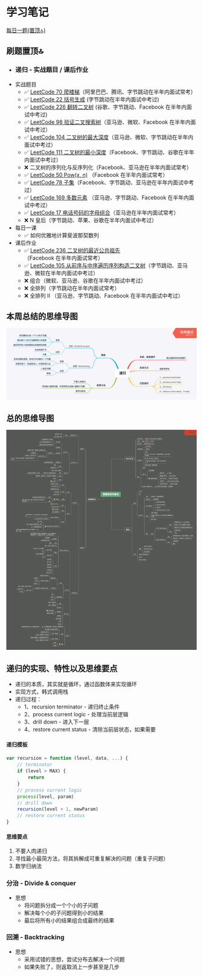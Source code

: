 # 学习笔记

[每日一题(置顶🔝)](../questions/README.md)

## 刷题置顶🔝
* ### 递归 - 实战题目 / 课后作业
* 实战题目
    * ✅ [LeetCode 70 爬楼梯](../questions/leetcode.70.md)（阿里巴巴、腾讯、字节跳动在半年内面试常考）
    * ✅ [LeetCode 22 括号生成](./Day1/README.md#1) (字节跳动在半年内面试中考过)
    * ✅ [LeetCode 226 翻转二叉树](./Day2/README.md#1) (谷歌、字节跳动、Facebook 在半年内面试中考过)
    * ✅ [LeetCode 98 验证二叉搜索树](./Day2/README.md#2)（亚马逊、微软、Facebook 在半年内面试中考过）
    * ✅ [LeetCode 104 二叉树的最大深度](/questions/leetcode.104.md)（亚马逊、微软、字节跳动在半年内面试中考过）
    * ✅ [LeetCode 111 二叉树的最小深度](./Day2/README#3)（Facebook、字节跳动、谷歌在半年内面试中考过）
    * ❌ 二叉树的序列化与反序列化（Facebook、亚马逊在半年内面试常考）
    * ✅ [LeetCode 50 Pow(x, n)](./Day4/README.md#1) （Facebook 在半年内面试常考）
    * ✅ [LeetCode 78 子集](./Day4/README.md#2)（Facebook、字节跳动、亚马逊在半年内面试中考过）
    * ✅ [LeetCode 169 多数元素](./Day4/README.md#3) （亚马逊、字节跳动、Facebook 在半年内面试中考过）
    * ✅ [LeetCode 17 电话号码的字母组合](./Day4/README.md#4)（亚马逊在半年内面试常考）
    * ❌ N 皇后（字节跳动、苹果、谷歌在半年内面试中考过）
* 每日一课
    * ✅ 如何优雅地计算斐波那契数列
* 课后作业
    * ✅ [LeetCode 236 二叉树的最近公共祖先](./Day3/README.md#1)（Facebook 在半年内面试常考）
    * ✅ [LeetCode 105 从前序与中序遍历序列构造二叉树](./Day3/README.md#2)（字节跳动、亚马逊、微软在半年内面试中考过）
    * ❌ 组合（微软、亚马逊、谷歌在半年内面试中考过）
    * ❌ 全排列（字节跳动在半年内面试常考）
    * ❌ 全排列 II （亚马逊、字节跳动、Facebook 在半年内面试中考过）

## 本周总结的思维导图
![recursion](./recursion.png)

## 总的思维导图
![data_structure_and_algorithm](./data_structure_and_algorithm.png)

## 递归的实现、特性以及思维要点
* 递归的本质，其实就是循环，通过函数体来实现循环
* 实现方式，韩式调用栈
* 递归过程：
    * 1、recursion terminator - 递归终止条件
    * 2、process current logic - 处理当前层逻辑
    * 3、drill down - 进入下一层
    * 4、restore current status - 清除当前层状态，如果需要

#### 递归模板
```javascript
var recursion = function (level, data, ...) {
    // terminator
    if (level > MAX) {
        return
    }
    // process current logic
    process(level, param)
    // drill down
    recursion(level + 1, newParam)
    // restore current status
}
```
#### 思维要点
1. 不要人肉递归
2. 寻找最小最简方法，将其拆解成可重复解决的问题（重复子问题）
3. 数学归纳法


### 分治 - Divide & conquer
* 思想
	* 将问题拆分成一个个小的子问题
	* 解决每个小的子问题得到小的结果
	* 最后将所有小的结果组合成最终的结果
  

### 回溯 - Backtracking
* 思想
	* 采用试错的思想，尝试分布去解决一个问题
	* 如果失败了，则返取消上一步甚至是几步
